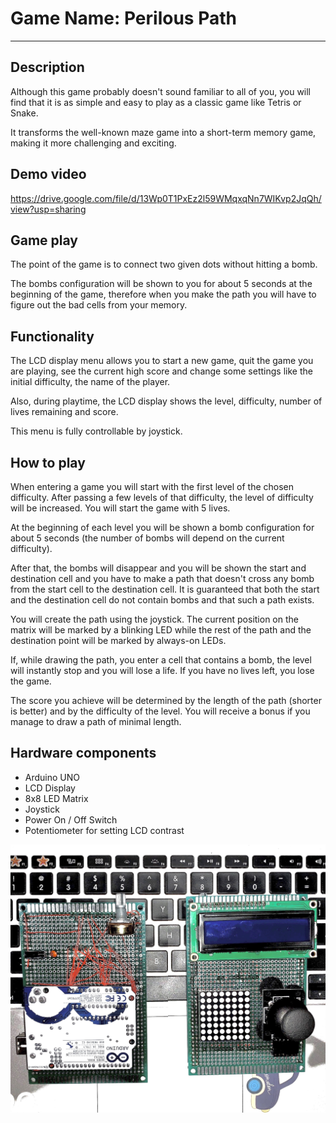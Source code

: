 # Game Name: Perilous Path
---

## Description

Although this game probably doesn't sound familiar to all of you, you will find that it is as simple and easy to play as a classic game like Tetris or Snake.

It transforms the well-known maze game into a short-term memory game, making it more challenging and exciting.

## Demo video

https://drive.google.com/file/d/13Wp0T1PxEz2l59WMqxqNn7WIKvp2JqQh/view?usp=sharing


## Game play
The point of the game is to connect two given dots without hitting a bomb.

The bombs configuration will be shown to you for about 5 seconds at the beginning of the game, therefore when you make the path you will have to figure out the bad cells from your memory.


## Functionality
The LCD display menu allows you to start a new game, quit the game you are playing, see the current high score and change some settings like the initial difficulty, the name of the player.

Also, during playtime, the LCD display shows the level, difficulty, number of lives remaining and score.

This menu is fully controllable by joystick.

## How to play
When entering a game you will start with the first level of the chosen difficulty.  After passing a few levels of that difficulty, the level of difficulty will be increased. You will start the game with 5 lives.

At the beginning of each level you will be shown a bomb configuration for about 5 seconds (the number of bombs will depend on the current difficulty).

After that, the bombs will disappear and you will be shown the start and destination cell and you have to make a path that doesn't cross any bomb from the start cell to the destination cell. It is guaranteed that both the start and the destination cell do not contain bombs and that such a path exists.

You will create the path using the joystick. The current position on the matrix will be marked by a blinking LED while the rest of the path and the destination point will be marked by always-on LEDs.

If, while drawing the path, you enter a cell that contains a bomb, the level will instantly stop and you will lose a life. If you have no lives left, you lose the game.

The score you achieve will be determined by the length of the path (shorter is better) and by the difficulty of the level. You will receive a bonus if you manage to draw a path of minimal length.


## Hardware components
* Arduino UNO
* LCD Display
* 8x8 LED Matrix
* Joystick
* Power On / Off Switch
* Potentiometer for setting LCD contrast

![Image description](https://github.com/Oepeling/Introduction-to-Robotics/blob/master/Matrix%20Game/hardware.jpg)
